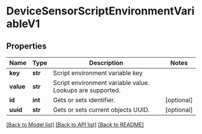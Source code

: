 # DeviceSensorScriptEnvironmentVariableV1

## Properties
Name | Type | Description | Notes
------------ | ------------- | ------------- | -------------
**key** | **str** | Script environment variable key | 
**value** | **str** | Script environment variable value. Lookups are supported. | 
**id** | **int** | Gets or sets identifier. | [optional] 
**uuid** | **str** | Gets or sets current objects UUID. | [optional] 

[[Back to Model list]](../README.md#documentation-for-models) [[Back to API list]](../README.md#documentation-for-api-endpoints) [[Back to README]](../README.md)


